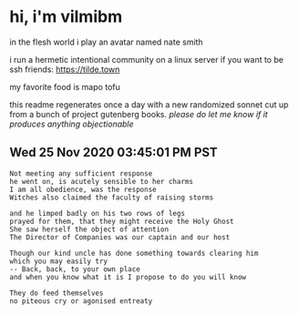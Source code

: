 # hi, i'm vilmibm

in the flesh world i play an avatar named nate smith

i run a hermetic intentional community on a linux server if you want to be ssh friends: https://tilde.town

my favorite food is mapo tofu

this readme regenerates once a day with a new randomized sonnet cut up from a bunch of project gutenberg books.
_please do let me know if it produces anything objectionable_

## Wed 25 Nov 2020 03:45:01 PM PST

    Not meeting any sufficient response
    he went on, is acutely sensible to her charms
    I am all obedience, was the response
    Witches also claimed the faculty of raising storms
    
    and he limped badly on his two rows of legs
    prayed for them, that they might receive the Holy Ghost
    She saw herself the object of attention
    The Director of Companies was our captain and our host
    
    Though our kind uncle has done something towards clearing him
    which you may easily try
    -- Back, back, to your own place
    and when you know what it is I propose to do you will know
    
    They do feed themselves
    no piteous cry or agonised entreaty
